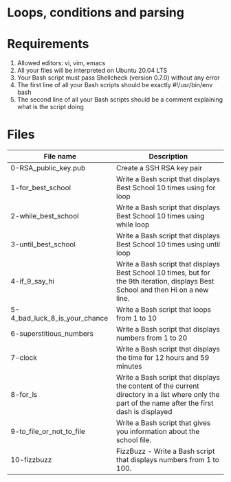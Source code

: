 # Loops, conditions and parsing

# Requirements
1. Allowed editors: vi, vim, emacs
2. All your files will be interpreted on Ubuntu 20.04 LTS
3. Your Bash script must pass Shellcheck (version 0.7.0) without any error
4. The first line of all your Bash scripts should be exactly #!/usr/bin/env bash
5. The second line of all your Bash scripts should be a comment explaining what is the script doing

# Files 
| File name | Description |
|-----------|-------------|
|0-RSA_public_key.pub | Create a SSH RSA key pair |
| 1-for_best_school | Write a Bash script that displays Best School 10 times using for loop |
| 2-while_best_school | Write a Bash script that displays Best School 10 times using while loop |
| 3-until_best_school | Write a Bash script that displays Best School 10 times using until loop |
| 4-if_9_say_hi | Write a Bash script that displays Best School 10 times, but for the 9th iteration, displays Best School and then Hi on a new line. |
| 5-4_bad_luck_8_is_your_chance | Write a Bash script that loops from 1 to 10 |
| 6-superstitious_numbers | Write a Bash script that displays numbers from 1 to 20 |
| 7-clock | Write a Bash script that displays the time for 12 hours and 59 minutes |
| 8-for_ls | Write a Bash script that displays the content of the current directory in a list where only the part of the name after the first dash is displayed |
| 9-to_file_or_not_to_file | Write a Bash script that gives you information about the school file. |
| 10-fizzbuzz | FizzBuzz - Write a Bash script that displays numbers from 1 to 100. |
